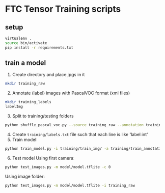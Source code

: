 # FTC Tensor Training scripts

## setup
```bash
virtualenv .
source bin/activate
pip install -r requirements.txt
```

## train a model
1. Create directory and place jpgs in it
```bash
mkdir training_raw
```
2. Annotate (label) images with PascalVOC format (xml files)
```bash
mkdir training_labels
labelImg
```
3. Split to training/testing folders
```bash
python shuffle_pascal_voc.py --source training_raw --annotation training_labels --target training
```
4. Create `training/labels.txt` file such that each line is like 'label:int'
5. Train model
```bash
python train_model.py -i training/train_img/ -a training/train_annotation/ -t training/test_img/ -s training/test_annotation -m model -l training/labels.txt
```
6. Test model
Using first camera:
```bash
python test_images.py -m model/model.tflite -c 0
````
Using image folder:
```bash
python test_images.py -m model/model.tflite -i training_raw
````
